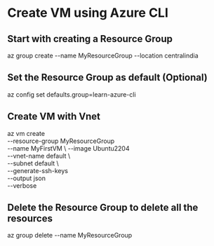 # Create VM using Azure CLI
## Start with creating a Resource Group
az group create --name MyResourceGroup --location centralindia
## Set the Resource Group as default (Optional)
az config set defaults.group=learn-azure-cli
## Create VM with Vnet
az vm create \
  --resource-group MyResourceGroup \
  --name MyFirstVM \ 
  --image Ubuntu2204 \
  --vnet-name default \  
  --subnet default \    
  --generate-ssh-keys \
  --output json \
  --verbose
## Delete the Resource Group to delete all the resources
az group delete --name MyResourceGroup
